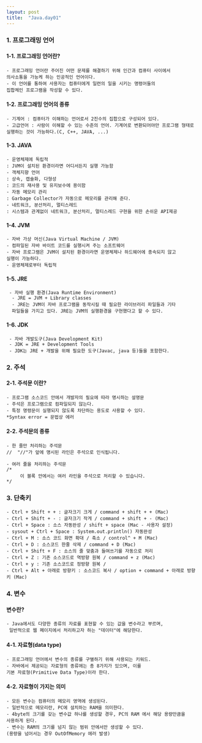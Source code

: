 ```yaml
---
layout: post
title:  "Java.day01"
---
```


### 1. 프로그래밍 언어

#### 1-1. 프로그래밍 언어란?

 
    - 프로그래밍 언어란 주어진 어떤 문제를 해결하기 위해 인간과 컴퓨터 사이에서
    의사소통을 가능케 하는 인공적인 언어이다.
    - 이 언어를 통하여 사용자는 컴퓨터에게 일련의 일을 시키는 명령어들의
    집합체인 프로그램을 작성할 수 있다.
   
#### 1-2. 프로그래밍 언어의 종류


    - 기계어 : 컴퓨터가 이해하는 언어로서 2진수의 집합으로 구성되어 있다.
    - 고급언어 : 사람이 이해할 수 있는 수준의 언어. 기계어로 변환되어야만 프로그램 형태로
    실행하는 것이 가능하다.(C, C++, JAVA, ...)
   
#### 1-3. JAVA


    - 운영체제에 독립적
	: JVM이 설치된 환경이라면 어디서든지 실행 가능함
    - 객체지향 언어
	: 상속, 캡슐화, 다형성
	: 코드의 재사용 및 유지보수에 용이함
    - 자동 메모리 관리
	: Garbage Collector가 자동으로 메모리를 관리해 준다.
    - 네트워크, 분산처리, 멀티스레드
	: 시스템과 관계없이 네트워크, 분산처리, 멀티스레드 구현을 위한 손쉬운 API제공
  
#### 1-4. JVM


    - 자바 가상 머신(Java Virtual Machine / JVM)
    - 컴파일된 자바 바이트 코드를 실행시켜 주는 소프트웨어
    - 자바 프로그램은 JVM이 설치된 환경이라면 운영체제나 하드웨어에 종속되지 않고
    실행이 가능하다.
    - 운영체제로부터 독립적

#### 1-5. JRE


     - 자바 실행 환경(Java Runtime Environment)
      - JRE = JVM + Library classes
      - JRE는 JVM이 자바 프로그램을 동작시킬 때 필요한 라이브러리 파일들과 기타
      파일들을 가지고 있다. JRE는 JVM의 실행환경을 구현했다고 할 수 있다.
  
#### 1-6. JDK


     - 자바 개발도구(Java Development Kit)
     - JDK = JRE + Development Tools
     - JDK는 JRE + 개발을 위해 필요한 도구(Javac, java 등)들을 포함한다.
     
### 2. 주석

#### 2-1.  주석문 이란?


    - 프로그램 소스코드 안에서 개발자의 필요에 따라 명시하는 설명문
    - 주석은 프로그램으로 컴파일되지 않는다.
    - 특정 명령문이 실행되지 않도록 차단하는 용도로 사용할 수 있다.
	*Syntax error = 문법상 에러

#### 2-2. 주석문의 종류
  
  
    - 한 줄만 처리하는 주석문
	//  "//"가 앞에 명시된 라인은 주석으로 인식됩니다.

    - 여러 줄을 처리하는 주석문
	/* 
	     이 블록 안에서는 여러 라인을 주석으로 처리할 수 있습니다.
	*/
  
### 3. 단축키
  
    - Ctrl + Shift + + : 글자크기 크게 / command + shift + + (Mac)
    - Ctrl + Shift + - : 글자크기 작게 / command + shift + - (Mac)
    - Ctrl + Space : 소스 자동완성 / shift + space (Mac - 사용자 설정)
  	- sysout + Ctrl + Space : System.out.println() 자동완성
    - Ctrl + M : 소스 코드 화면 확대 / 축소 / control^ + M (Mac)
    - Ctrl + D : 소스코드 한줄 삭제 / command + D (Mac)
    - Ctrl + Shift + F : 소스의 줄 맞춤과 들여쓰기를 자동으로 처리
    - Ctrl + Z : 기존 소스코드로 역방향 원복 / command + z (Mac)
    - Ctrl + y : 기존 소스코드로 정방향 원복 / 
    - Ctrl + Alt + 아래로 방향키 : 소스코드 복사 / option + command + 아래로 방향키 (Mac)
    
### 4. 변수

#### 변수란?


    - Java에서도 다양한 종류의 자료를 표현할 수 있는 값을 변수라고 부르며,
     일반적으로 웹 페이지에서 처리하고자 하는 "데이터"에 해당한다.
     
#### 4-1.  자료형(data type)
    - 프로그래밍 언어에서 변수의 종류를 구별하기 위해 사용되는 키워드.
    - 자바에서 제공되는 자료형의 종류에는 총 8가지가 있으며, 이를 
    기본 자료형(Primitive Data Type)이라 한다.

#### 4-2. 자료형이 가지는 의미


    - 모든 변수는 컴퓨터의 메모리 영역에 생성된다.
    - 일반적으로 메모리란, PC에 설치하는 RAM을 의미한다.
    - 4byte의 크기를 갖는 변수값 하나를 생성할 경우, PC의 RAM 에서 해당 용량만큼을
    사용하게 된다.
    - 변수는 RAM의 크기를 넘지 않는 범위 안에서만 생성할 수 있다.
    (용량을 넘어서는 경우 OutOfMemory 에러 발생)

